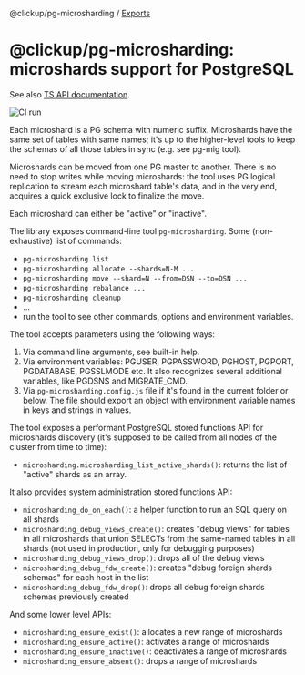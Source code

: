 @clickup/pg-microsharding / [Exports](modules.md)

# @clickup/pg-microsharding: microshards support for PostgreSQL

See also [TS API documentation](https://github.com/clickup/pg-microsharding/blob/master/docs/modules.md).

![CI run](https://github.com/clickup/pg-microsharding/actions/workflows/ci.yml/badge.svg?branch=main)

Each microshard is a PG schema with numeric suffix. Microshards have the same
set of tables with same names; it's up to the higher-level tools to keep the
schemas of all those tables in sync (e.g. see pg-mig tool).

Microshards can be moved from one PG master to another. There is no need to stop
writes while moving microshards: the tool uses PG logical replication to stream
each microshard table's data, and in the very end, acquires a quick exclusive
lock to finalize the move.

Each microshard can either be "active" or "inactive".

The library exposes command-line tool `pg-microsharding`. Some (non-exhaustive)
list of commands:

- `pg-microsharding list`
- `pg-microsharding allocate --shards=N-M ...`
- `pg-microsharding move --shard=N --from=DSN --to=DSN ...`
- `pg-microsharding rebalance ...`
- `pg-microsharding cleanup`
- ...
- run the tool to see other commands, options and environment variables.

The tool accepts parameters using the following ways:

1. Via command line arguments, see built-in help.
2. Via environment variables: PGUSER, PGPASSWORD, PGHOST, PGPORT, PGDATABASE,
   PGSSLMODE etc. It also recognizes several additional variables, like PGDSNS
   and MIGRATE_CMD.
3. Via `pg-microsharding.config.js` file if it's found in the current folder or
   below. The file should export an object with environment variable names in
   keys and strings in values.

The tool exposes a performant PostgreSQL stored functions API for microshards
discovery (it's supposed to be called from all nodes of the cluster from time to
time):

- `microsharding.microsharding_list_active_shards()`: returns the list of
  "active" shards as an array.

It also provides system administration stored functions API:

- `microsharding_do_on_each()`: a helper function to run an SQL query on all shards
- `microsharding_debug_views_create()`: creates "debug views" for tables in all
  microshards that union SELECTs from the same-named tables in all shards (not
  used in production, only for debugging purposes)
- `microsharding_debug_views_drop()`: drops all of the debug views
- `microsharding_debug_fdw_create()`: creates "debug foreign shards schemas" for
  each host in the list
- `microsharding_debug_fdw_drop()`: drops all debug foreign shards schemas
  previously created

And some lower level APIs:

- `microsharding_ensure_exist()`: allocates a new range of microshards
- `microsharding_ensure_active()`: activates a range of microshards
- `microsharding_ensure_inactive()`: deactivates a range of microshards
- `microsharding_ensure_absent()`: drops a range of microshards

